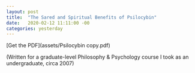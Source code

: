 ```yaml
---
layout: post
title:  "The Sared and Spiritual Benefits of Psilocybin"
date:   2020-02-12 11:11:00 -00
categories: yesterday
---
```


[Get the PDF](assets/Psilocybin copy.pdf)

(Written for a graduate-level Philosophy & Psychology course I took as an undergraduate, circa 2007)
